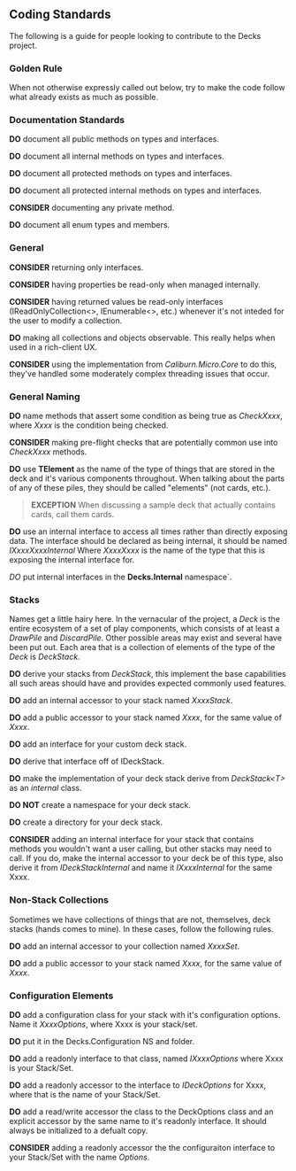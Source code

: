 ## Coding Standards ##

The following is a guide for people looking to contribute to the Decks project.

### Golden Rule ###
When not otherwise expressly called out below, try to make the code follow what already 
exists as much as possible.

### Documentation Standards ###

**DO** document all public methods on types and interfaces.

**DO** document all internal methods on types and interfaces.

**DO** document all protected methods on types and interfaces.

**DO** document all protected internal methods on types and interfaces.

**CONSIDER** documenting any private method.

**DO** document all enum types and members.

### General ###

**CONSIDER** returning only interfaces.

**CONSIDER** having properties be read-only when managed internally.

**CONSIDER** having returned values be read-only interfaces (IReadOnlyCollection<>,
IEnumerable<>, etc.) whenever it's not inteded for the user to modify a collection.

**DO** making all collections and objects observable.   This really helps when used in a rich-client UX.

**CONSIDER** using the implementation from _Caliburn.Micro.Core_ to do this, they've handled some moderately complex threading issues that occur.

### General Naming ###

**DO** name methods that assert some condition as being true as *CheckXxxx*, where *Xxxx* is the condition
being checked.

**CONSIDER** making pre-flight checks that are potentially common use into *CheckXxxx* methods.

**DO** use **TElement** as the name of the type of things that are stored in the 
deck and it's various components throughout.  When talking about the parts of any 
of these piles, they should be called "elements" (not cards, etc.).  

>	**EXCEPTION** When discussing a sample deck that actually contains cards, call 
>   them cards.

**DO** use an internal interface to access all times rather than directly exposing data.  The interface should be declared as being
internal, it should be named *IXxxxXxxxInternal* Where *XxxxXxxx* is the name of the type 
that this is exposing the internal interface for. 

*DO* put internal interfaces in the **Decks.Internal** namespace`.

### Stacks ###

Names get a little hairy here.  In the vernacular of the project, a *Deck* is the entire ecosystem
of a set of play components, which consists of at least a *DrawPile* and *DiscardPile*.  Other possible 
areas may exist and several have been put out.  Each area that is a collection of elements of the type of
the *Deck* is  *DeckStack*.

**DO** derive your stacks from *DeckStack*, this implement the base capabilities all such areas should have
and provides expected commonly used features.

**DO** add an internal accessor to your stack named *XxxxStack*.

**DO** add a public accessor to your stack named *Xxxx*, for the same value of *Xxxx*.

**DO** add an interface for your custom deck stack.

**DO** derive that interface off of IDeckStack<T>.

**DO** make the implementation of your deck stack derive from *DeckStack&lt;T&gt;* as an *internal* class.

**DO NOT** create a namespace for your deck stack.

**DO** create a directory for your deck stack.

**CONSIDER** adding an internal interface for your stack that contains methods you wouldn't want a user calling, but other stacks may need to call.  If you do, make the internal accessor to your deck be of this type, also derive it from *IDeckStackInternal* and name it *IXxxxInternal* for the same Xxxx.

### Non-Stack Collections ###

Sometimes we have collections of things that are not, themselves, deck stacks (hands comes to mine).
In these cases, follow the following rules.

**DO** add an internal accessor to your collection named *XxxxSet*.

**DO** add a public accessor to your stack named *Xxxx*, for the same value of *Xxxx*.

### Configuration Elements ###

**DO** add a configuration class for your stack with it's configuration options.  Name it *XxxxOptions*, where Xxxx is your stack/set.

**DO** put it in the Decks.Configuration NS and folder.

**DO** add a readonly interface to that class, named *IXxxxOptions* where Xxxx is your Stack/Set.

**DO** add a readonly accessor to the interface to *IDeckOptions* for Xxxx, where that is the name of your Stack/Set.

**DO** add a read/write accessor the class to the DeckOptions class and an explicit accessor by the same name to it's readonly interface.  It should always be initialized to a defualt copy.

**CONSIDER** adding a readonly accessor the the configuraiton interface to your Stack/Set with the name *Options*.